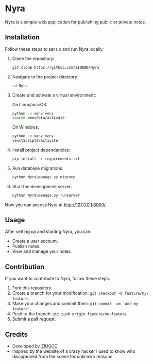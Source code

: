 # Nyra

Nyra is a simple web application for publishing public or private notes.

## Installation

Follow these steps to set up and run Nyra locally:

1. Clone the repository:
    ```bash
    git clone https://github.com/ZIUGOD/Nyra
    ```

2. Navigate to the project directory:
    ```bash
    cd Nyra
    ```

3. Create and activate a virtual environment:

    On Linux/macOS:
    ```bash
    python -m venv venv
    source venv/bin/activate
    ```

    On Windows:
    ```bash
    python -m venv venv
    venv\Scripts\activate
    ```

4. Install project dependencies:
    ```bash
    pip install -r requirements.txt
    ```

5. Run database migrations:
    ```bash
    python Nyra\manage.py migrate
    ```

6. Start the development server:
    ```bash
    python Nyra\manage.py runserver
    ```

Now you can access Nyra at http://127.0.0.1:8000/.

## Usage

After setting up and starting Nyra, you can:

- Create a user account.
- Publish notes.
- View and manage your notes.

## Contribution

If you want to contribute to Nyra, follow these steps:

1. Fork this repository.
2. Create a branch for your modification: `git checkout -b feature/my-feature`.
3. Make your changes and commit them: `git commit -am 'Add my feature'`.
4. Push to the branch: `git push origin feature/my-feature`.
5. Submit a pull request.

## Credits

- Developed by [ZIUGOD](https://github.com/ZIUGOD).
- Inspired by the website of a crazy hacker I used to know who disappeared from the scene for unknown reasons.

